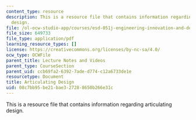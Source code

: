 ```yaml
---
content_type: resource
description: This is a resource file that contains information regarding articulating
  design.
file: /ol-ocw-studio-app/courses/esd-051j-engineering-innovation-and-design-fall-2012/08c7bb95be21bae327288650b266e31c_MITESD_051JF12_Lec04.pdf
file_size: 649733
file_type: application/pdf
learning_resource_types: []
license: https://creativecommons.org/licenses/by-nc-sa/4.0/
ocw_type: OCWFile
parent_title: Lecture Notes and Videos
parent_type: CourseSection
parent_uid: ccb69fa2-6392-7ade-d774-c12a6733de1e
resourcetype: Document
title: Articulating Design
uid: 08c7bb95-be21-bae3-2728-8650b266e31c
---
```

This is a resource file that contains information regarding articulating design.